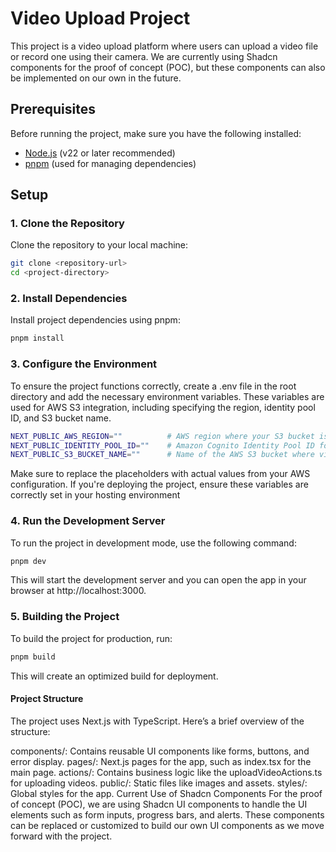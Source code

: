 
# Video Upload Project

This project is a video upload platform where users can upload a video file or record one using their camera. We are currently using Shadcn components for the proof of concept (POC), but these components can also be implemented on our own in the future.

## Prerequisites

Before running the project, make sure you have the following installed:

- [Node.js](https://nodejs.org/) (v22 or later recommended)
- [pnpm](https://pnpm.io/) (used for managing dependencies)

## Setup

### 1. Clone the Repository

Clone the repository to your local machine:

```bash
git clone <repository-url>
cd <project-directory>
```

### 2. Install Dependencies

Install project dependencies using pnpm:

```bash
pnpm install
```

### 3. Configure the Environment

To ensure the project functions correctly, create a .env file in the root directory and add the necessary environment variables. These variables are used for AWS S3 integration, including specifying the region, identity pool ID, and S3 bucket name.

```bash
NEXT_PUBLIC_AWS_REGION=""          # AWS region where your S3 bucket is hosted (e.g., "us-east-1")
NEXT_PUBLIC_IDENTITY_POOL_ID=""    # Amazon Cognito Identity Pool ID for authentication (e.g., "us-east-1:xxxxxx-xxxx-xxxx-xxxx-xxxxxxxx")
NEXT_PUBLIC_S3_BUCKET_NAME=""      # Name of the AWS S3 bucket where videos will be uploaded
```

Make sure to replace the placeholders with actual values from your AWS configuration. If you're deploying the project, ensure these variables are correctly set in your hosting environment


### 4. Run the Development Server

To run the project in development mode, use the following command:

```bash
pnpm dev
```

This will start the development server and you can open the app in your browser at http://localhost:3000.

### 5. Building the Project

To build the project for production, run:

```bash
pnpm build
```

This will create an optimized build for deployment.

#### Project Structure

The project uses Next.js with TypeScript. Here’s a brief overview of the structure:

components/: Contains reusable UI components like forms, buttons, and error display.
pages/: Next.js pages for the app, such as index.tsx for the main page.
actions/: Contains business logic like the uploadVideoActions.ts for uploading videos.
public/: Static files like images and assets.
styles/: Global styles for the app.
Current Use of Shadcn Components
For the proof of concept (POC), we are using Shadcn UI components to handle the UI elements such as form inputs, progress bars, and alerts. These components can be replaced or customized to build our own UI components as we move forward with the project.
